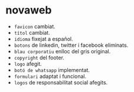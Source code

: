 # novaweb

- `favicon` cambiat.
- `títol` cambiat.
- `idioma` fixejat a español.
- `botons` de linkedin, twitter i facebook eliminats.
- `blau corporatiu` enlloc del gris original.
- `copyright` del footer.
- `logo` afegit.
- `botó de whatsapp` implementat.
- `formulari` adaptat i funcional.
- `logos` de responsabilitat social afegits.
